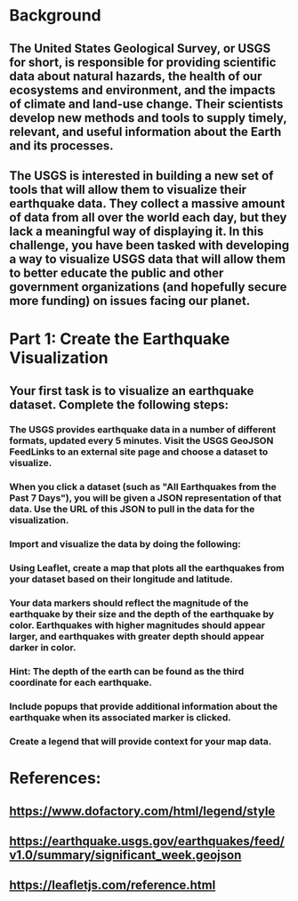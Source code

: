 # Background
## The United States Geological Survey, or USGS for short, is responsible for providing scientific data about natural hazards, the health of our ecosystems and environment, and the impacts of climate and land-use change. Their scientists develop new methods and tools to supply timely, relevant, and useful information about the Earth and its processes.

## The USGS is interested in building a new set of tools that will allow them to visualize their earthquake data. They collect a massive amount of data from all over the world each day, but they lack a meaningful way of displaying it. In this challenge, you have been tasked with developing a way to visualize USGS data that will allow them to better educate the public and other government organizations (and hopefully secure more funding) on issues facing our planet.

# Part 1: Create the Earthquake Visualization

## Your first task is to visualize an earthquake dataset. Complete the following steps:

### The USGS provides earthquake data in a number of different formats, updated every 5 minutes. Visit the USGS GeoJSON FeedLinks to an external site page and choose a dataset to visualize. 

### When you click a dataset (such as "All Earthquakes from the Past 7 Days"), you will be given a JSON representation of that data. Use the URL of this JSON to pull in the data for the visualization.

### Import and visualize the data by doing the following:

### Using Leaflet, create a map that plots all the earthquakes from your dataset based on their longitude and latitude.

### Your data markers should reflect the magnitude of the earthquake by their size and the depth of the earthquake by color. Earthquakes with higher magnitudes should appear larger, and earthquakes with greater depth should appear darker in color.

### Hint: The depth of the earth can be found as the third coordinate for each earthquake.

### Include popups that provide additional information about the earthquake when its associated marker is clicked.

### Create a legend that will provide context for your map data.

# References:
## https://www.dofactory.com/html/legend/style
## https://earthquake.usgs.gov/earthquakes/feed/v1.0/summary/significant_week.geojson
## https://leafletjs.com/reference.html


